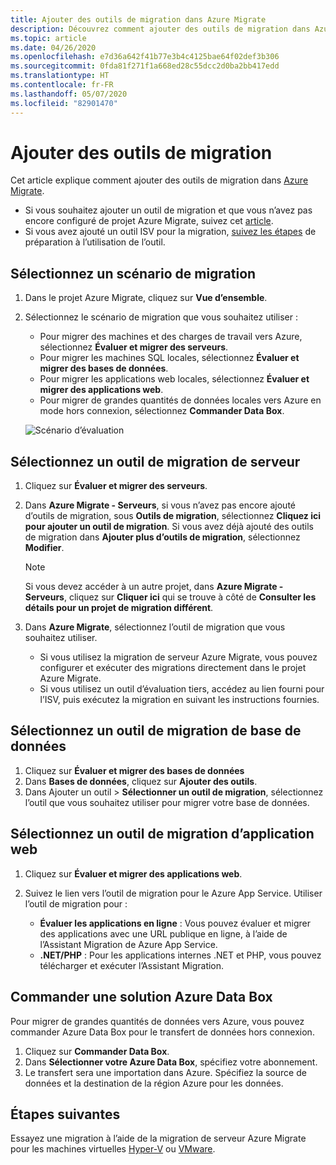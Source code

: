 ```yaml
---
title: Ajouter des outils de migration dans Azure Migrate
description: Découvrez comment ajouter des outils de migration dans Azure Migrate.
ms.topic: article
ms.date: 04/26/2020
ms.openlocfilehash: e7d36a642f41b77e3b4c4125bae64f02def3b306
ms.sourcegitcommit: 0fda81f271f1a668ed28c55dcc2d0ba2bb417edd
ms.translationtype: HT
ms.contentlocale: fr-FR
ms.lasthandoff: 05/07/2020
ms.locfileid: "82901470"
---
```

# <a name="add-migration-tools"></a>Ajouter des outils de migration

Cet article explique comment ajouter des outils de migration dans [Azure Migrate](migrate-overview.md).

- Si vous souhaitez ajouter un outil de migration et que vous n’avez pas encore configuré de projet Azure Migrate, suivez cet [article](how-to-add-tool-first-time.md).
- Si vous avez ajouté un outil ISV pour la migration, [suivez les étapes](prepare-isv-movere.md) de préparation à l’utilisation de l’outil.

## <a name="select-a-migration-scenario"></a>Sélectionnez un scénario de migration

1. Dans le projet Azure Migrate, cliquez sur **Vue d’ensemble**.
2. Sélectionnez le scénario de migration que vous souhaitez utiliser :

    - Pour migrer des machines et des charges de travail vers Azure, sélectionnez **Évaluer et migrer des serveurs**.
    - Pour migrer les machines SQL locales, sélectionnez **Évaluer et migrer des bases de données**.
    - Pour migrer les applications web locales, sélectionnez **Évaluer et migrer des applications web**.
    - Pour migrer de grandes quantités de données locales vers Azure en mode hors connexion, sélectionnez **Commander Data Box**.

    ![Scénario d’évaluation](./media/how-to-migrate/assess-scenario.png)

## <a name="select-a-server-migration-tool"></a>Sélectionnez un outil de migration de serveur

1. Cliquez sur **Évaluer et migrer des serveurs**.
2. Dans **Azure Migrate - Serveurs**, si vous n’avez pas encore ajouté d’outils de migration, sous **Outils de migration**, sélectionnez **Cliquez ici pour ajouter un outil de migration**. Si vous avez déjà ajouté des outils de migration dans **Ajouter plus d’outils de migration**, sélectionnez **Modifier**.

    > [!NOTE]
    > Si vous devez accéder à un autre projet, dans **Azure Migrate - Serveurs**, cliquez sur **Cliquer ici** qui se trouve à côté de **Consulter les détails pour un projet de migration différent**.

3. Dans **Azure Migrate**, sélectionnez l’outil de migration que vous souhaitez utiliser.
    - Si vous utilisez la migration de serveur Azure Migrate, vous pouvez configurer et exécuter des migrations directement dans le projet Azure Migrate.
    - Si vous utilisez un outil d’évaluation tiers, accédez au lien fourni pour l’ISV, puis exécutez la migration en suivant les instructions fournies.

## <a name="select-a-database-migration-tool"></a>Sélectionnez un outil de migration de base de données

1. Cliquez sur **Évaluer et migrer des bases de données**
2. Dans **Bases de données**, cliquez sur **Ajouter des outils**.
3. Dans Ajouter un outil > **Sélectionner un outil de migration**, sélectionnez l’outil que vous souhaitez utiliser pour migrer votre base de données.

## <a name="select-a-web-app-migration-tool"></a>Sélectionnez un outil de migration d’application web

1. Cliquez sur **Évaluer et migrer des applications web**.
2. Suivez le lien vers l’outil de migration pour le Azure App Service. Utiliser l’outil de migration pour :

    - **Évaluer les applications en ligne** : Vous pouvez évaluer et migrer des applications avec une URL publique en ligne, à l’aide de l’Assistant Migration de Azure App Service.
    - **.NET/PHP** : Pour les applications internes .NET et PHP, vous pouvez télécharger et exécuter l’Assistant Migration.

## <a name="order-an-azure-data-box"></a>Commander une solution Azure Data Box

Pour migrer de grandes quantités de données vers Azure, vous pouvez commander Azure Data Box pour le transfert de données hors connexion.

1. Cliquez sur **Commander Data Box**.
2. Dans **Sélectionner votre Azure Data Box**, spécifiez votre abonnement. 
3. Le transfert sera une importation dans Azure. Spécifiez la source de données et la destination de la région Azure pour les données.

## <a name="next-steps"></a>Étapes suivantes

Essayez une migration à l’aide de la migration de serveur Azure Migrate pour les machines virtuelles [Hyper-V](tutorial-migrate-hyper-v.md) ou [VMware](tutorial-migrate-vmware.md).
